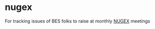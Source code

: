 # nugex
For tracking issues of BES folks to raise at monthly [NUGEX](https://www.nersc.gov/users/NUG/NUGEX/) meetings
